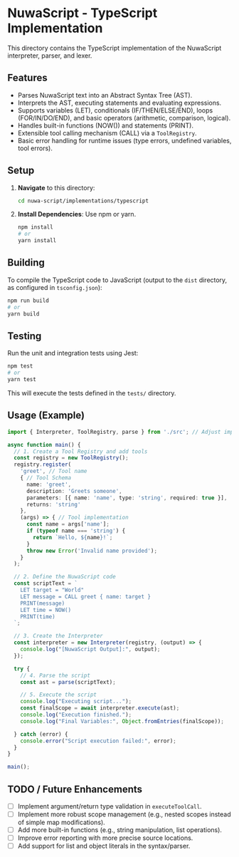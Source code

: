 # NuwaScript - TypeScript Implementation

This directory contains the TypeScript implementation of the NuwaScript interpreter, parser, and lexer.

## Features

- Parses NuwaScript text into an Abstract Syntax Tree (AST).
- Interprets the AST, executing statements and evaluating expressions.
- Supports variables (LET), conditionals (IF/THEN/ELSE/END), loops (FOR/IN/DO/END), and basic operators (arithmetic, comparison, logical).
- Handles built-in functions (NOW()) and statements (PRINT).
- Extensible tool calling mechanism (CALL) via a `ToolRegistry`.
- Basic error handling for runtime issues (type errors, undefined variables, tool errors).

## Setup

1.  **Navigate** to this directory:
    ```bash
    cd nuwa-script/implementations/typescript
    ```
2.  **Install Dependencies**: Use npm or yarn.
    ```bash
    npm install
    # or
    yarn install
    ```

## Building

To compile the TypeScript code to JavaScript (output to the `dist` directory, as configured in `tsconfig.json`):

```bash
npm run build
# or
yarn build
```

## Testing

Run the unit and integration tests using Jest:

```bash
npm test
# or
yarn test
```

This will execute the tests defined in the `tests/` directory.

## Usage (Example)

```typescript
import { Interpreter, ToolRegistry, parse } from './src'; // Adjust import path if using built code

async function main() {
  // 1. Create a Tool Registry and add tools
  const registry = new ToolRegistry();
  registry.register(
    'greet', // Tool name
    { // Tool Schema
      name: 'greet',
      description: 'Greets someone',
      parameters: [{ name: 'name', type: 'string', required: true }],
      returns: 'string'
    },
    (args) => { // Tool implementation
      const name = args['name'];
      if (typeof name === 'string') {
        return `Hello, ${name}!`;
      }
      throw new Error('Invalid name provided');
    }
  );

  // 2. Define the NuwaScript code
  const scriptText = `
    LET target = "World"
    LET message = CALL greet { name: target }
    PRINT(message)
    LET time = NOW()
    PRINT(time)
  `;

  // 3. Create the Interpreter
  const interpreter = new Interpreter(registry, (output) => {
    console.log("[NuwaScript Output]:", output);
  });

  try {
    // 4. Parse the script
    const ast = parse(scriptText);

    // 5. Execute the script
    console.log("Executing script...");
    const finalScope = await interpreter.execute(ast);
    console.log("Execution finished.");
    console.log("Final Variables:", Object.fromEntries(finalScope));

  } catch (error) {
    console.error("Script execution failed:", error);
  }
}

main();

```

## TODO / Future Enhancements

- [ ] Implement argument/return type validation in `executeToolCall`.
- [ ] Implement more robust scope management (e.g., nested scopes instead of simple map modifications).
- [ ] Add more built-in functions (e.g., string manipulation, list operations).
- [ ] Improve error reporting with more precise source locations.
- [ ] Add support for list and object literals in the syntax/parser.
